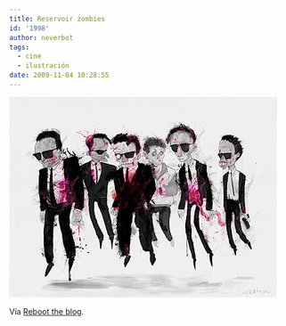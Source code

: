 ```yaml
---
title: Reservoir zombies
id: '1998'
author: neverbot
tags:
  - cine
  - ilustración
date: 2009-11-04 10:28:55
---
```


![200911041028.jpg](./reservoir-zombies/200911041028.jpg)  

Vía [Reboot the blog](http://blog.swas.es/post/173305163/reservoir-zombies).